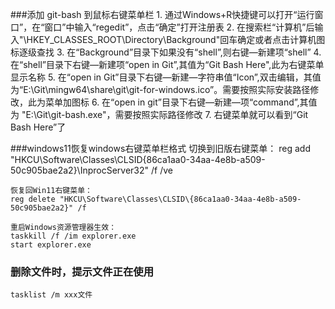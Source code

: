 
###添加 git-bash 到鼠标右键菜单栏
	1. 通过Windows+R快捷键可以打开“运行窗口”，在“窗口”中输入“regedit”，点击“确定”打开注册表
	2. 在搜索栏“计算机”后输入"\HKEY_CLASSES_ROOT\Directory\Background"回车确定或者点击计算机图标逐级查找
	3. 在“Background”目录下如果没有“shell”,则右键—新建项“shell”
	4. 在“shell”目录下右键—新建项“open in Git”,其值为“Git Bash Here",此为右键菜单显示名称
	5. 在“open in Git”目录下右键—新建—字符串值“Icon”,双击编辑，其值为“E:\Git\mingw64\share\git\git-for-windows.ico”。需要按照实际安装路径修改，此为菜单加图标
	6. 在“open in git”目录下右键—新建—项“command”,其值为 "E:\Git\git-bash.exe"，需要按照实际路径修改
	7. 右键菜单就可以看到“Git Bash Here”了


###windows11恢复windows右键菜单栏格式
	切换到旧版右键菜单：
	reg add "HKCU\Software\Classes\CLSID\{86ca1aa0-34aa-4e8b-a509-50c905bae2a2}\InprocServer32" /f /ve
	
	恢复回Win11右键菜单：
	reg delete "HKCU\Software\Classes\CLSID\{86ca1aa0-34aa-4e8b-a509-50c905bae2a2}" /f
	
	重启Windows资源管理器生效：
	taskkill /f /im explorer.exe
	start explorer.exe
	
### 删除文件时，提示文件正在使用
	tasklist /m xxx文件

